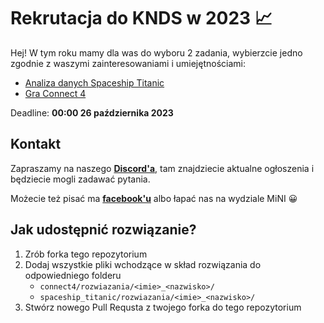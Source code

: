 # Rekrutacja do KNDS w 2023 📈

Hej! W tym roku mamy dla was do wyboru 2 zadania, wybierzcie jedno zgodnie z waszymi zainteresowaniami i umiejętnościami:

- [Analiza danych Spaceship Titanic](https://github.com/Kolo-Naukowe-Data-Science-PW/Rekrutacja_2023/tree/main/spaceship_titanic#zainspiruj-nas-swoimi-umiej%C4%99tno%C5%9Bciami-analizy-danych)
- [Gra Connect 4](https://github.com/Kolo-Naukowe-Data-Science-PW/Rekrutacja_2023/tree/main/connect4#connect-4-)

Deadline: **00:00 26 października 2023**

## Kontakt

Zapraszamy na naszego **[Discord'a](https://discord.gg/r7AJ9r7X)**, tam znajdziecie aktualne ogłoszenia i będziecie mogli zadawać pytania. 

Możecie też pisać ma **[facebook'u](https://www.facebook.com/kolonaukowedatascience)** albo łapać nas na wydziale MiNI 😀

## Jak udostępnić rozwiązanie?

1. Zrób forka tego repozytorium
2. Dodaj wszystkie pliki wchodzące w skład rozwiązania do odpowiedniego folderu
   - `connect4/rozwiazania/<imie>_<nazwisko>/`
   - `spaceship_titanic/rozwiazania/<imie>_<nazwisko>/`
4. Stwórz nowego Pull Requsta z twojego forka do tego repozytorium


